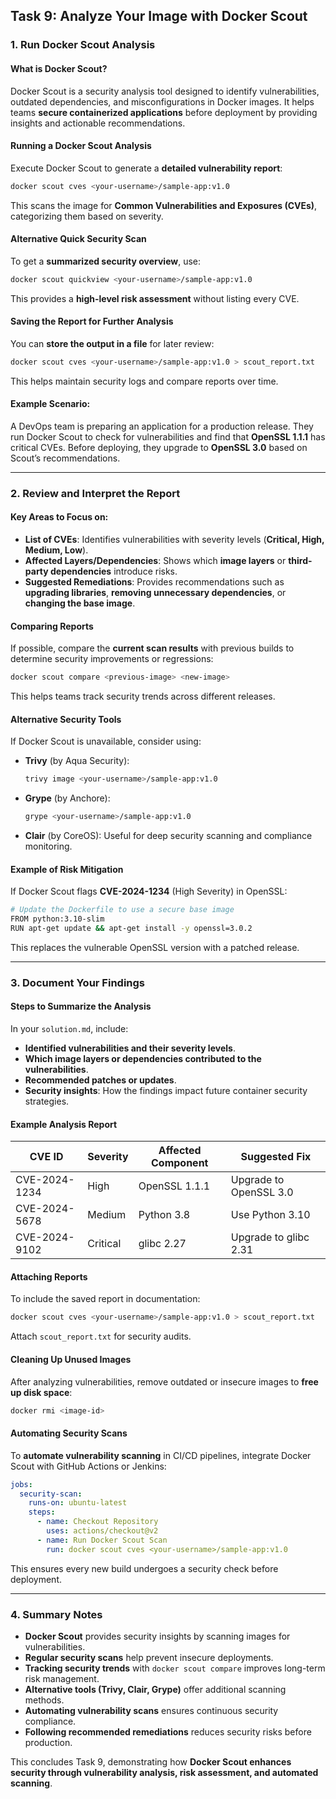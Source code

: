 ## Task 9: Analyze Your Image with Docker Scout

### 1. Run Docker Scout Analysis

#### What is Docker Scout?

Docker Scout is a security analysis tool designed to identify vulnerabilities, outdated dependencies, and misconfigurations in Docker images. It helps teams **secure containerized applications** before deployment by providing insights and actionable recommendations.

#### Running a Docker Scout Analysis

Execute Docker Scout to generate a **detailed vulnerability report**:

```sh
docker scout cves <your-username>/sample-app:v1.0
```

This scans the image for **Common Vulnerabilities and Exposures (CVEs)**, categorizing them based on severity.

#### Alternative Quick Security Scan

To get a **summarized security overview**, use:

```sh
docker scout quickview <your-username>/sample-app:v1.0
```

This provides a **high-level risk assessment** without listing every CVE.

#### Saving the Report for Further Analysis

You can **store the output in a file** for later review:

```sh
docker scout cves <your-username>/sample-app:v1.0 > scout_report.txt
```

This helps maintain security logs and compare reports over time.

#### Example Scenario:

A DevOps team is preparing an application for a production release. They run Docker Scout to check for vulnerabilities and find that **OpenSSL 1.1.1** has critical CVEs. Before deploying, they upgrade to **OpenSSL 3.0** based on Scout’s recommendations.

---

### 2. Review and Interpret the Report

#### Key Areas to Focus on:

- **List of CVEs**: Identifies vulnerabilities with severity levels (**Critical, High, Medium, Low**).
- **Affected Layers/Dependencies**: Shows which **image layers** or **third-party dependencies** introduce risks.
- **Suggested Remediations**: Provides recommendations such as **upgrading libraries**, **removing unnecessary dependencies**, or **changing the base image**.

#### Comparing Reports

If possible, compare the **current scan results** with previous builds to determine security improvements or regressions:

```sh
docker scout compare <previous-image> <new-image>
```

This helps teams track security trends across different releases.

#### Alternative Security Tools

If Docker Scout is unavailable, consider using:

- **Trivy** (by Aqua Security):
  ```sh
  trivy image <your-username>/sample-app:v1.0
  ```
- **Grype** (by Anchore):
  ```sh
  grype <your-username>/sample-app:v1.0
  ```
- **Clair** (by CoreOS): Useful for deep security scanning and compliance monitoring.

#### Example of Risk Mitigation

If Docker Scout flags **CVE-2024-1234** (High Severity) in OpenSSL:

```sh
# Update the Dockerfile to use a secure base image
FROM python:3.10-slim
RUN apt-get update && apt-get install -y openssl=3.0.2
```

This replaces the vulnerable OpenSSL version with a patched release.

---

### 3. Document Your Findings

#### Steps to Summarize the Analysis

In your `solution.md`, include:

- **Identified vulnerabilities and their severity levels**.
- **Which image layers or dependencies contributed to the vulnerabilities**.
- **Recommended patches or updates**.
- **Security insights**: How the findings impact future container security strategies.

#### Example Analysis Report

| CVE ID        | Severity | Affected Component | Suggested Fix          |
| ------------- | -------- | ------------------ | ---------------------- |
| CVE-2024-1234 | High     | OpenSSL 1.1.1      | Upgrade to OpenSSL 3.0 |
| CVE-2024-5678 | Medium   | Python 3.8         | Use Python 3.10        |
| CVE-2024-9102 | Critical | glibc 2.27         | Upgrade to glibc 2.31  |

#### Attaching Reports

To include the saved report in documentation:

```sh
docker scout cves <your-username>/sample-app:v1.0 > scout_report.txt
```

Attach `scout_report.txt` for security audits.

#### Cleaning Up Unused Images

After analyzing vulnerabilities, remove outdated or insecure images to **free up disk space**:

```sh
docker rmi <image-id>
```

#### Automating Security Scans

To **automate vulnerability scanning** in CI/CD pipelines, integrate Docker Scout with GitHub Actions or Jenkins:

```yaml
jobs:
  security-scan:
    runs-on: ubuntu-latest
    steps:
      - name: Checkout Repository
        uses: actions/checkout@v2
      - name: Run Docker Scout Scan
        run: docker scout cves <your-username>/sample-app:v1.0
```

This ensures every new build undergoes a security check before deployment.

---

### 4. Summary Notes

- **Docker Scout** provides security insights by scanning images for vulnerabilities.
- **Regular security scans** help prevent insecure deployments.
- **Tracking security trends** with `docker scout compare` improves long-term risk management.
- **Alternative tools (Trivy, Clair, Grype)** offer additional scanning methods.
- **Automating vulnerability scans** ensures continuous security compliance.
- **Following recommended remediations** reduces security risks before production.

This concludes Task 9, demonstrating how **Docker Scout enhances security through vulnerability analysis, risk assessment, and automated scanning**.